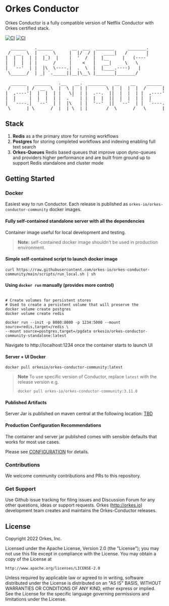 # Orkes Conductor
Orkes Conductor is a fully compatible version of Netflix Conductor with Orkes certified stack.

[![CI](https://github.com/orkes-io/orkes-conductor-community/actions/workflows/ci.yaml/badge.svg)](https://github.com/orkes-io/orkes-conductor-community/actions/workflows/ci.yml)
[![CI](https://img.shields.io/badge/license-orkes%20community%20license-green)](https://github.com/orkes-io/licenses/blob/main/community/LICENSE.txt)


<pre>
  ______   .______       __  ___  _______     _______.
 /  __  \  |   _  \     |  |/  / |   ____|   /       |
|  |  |  | |  |_)  |    |  '  /  |  |__     |   (----`
|  |  |  | |      /     |    <   |   __|     \   \    
|  `--'  | |  |\  \----.|  .  \  |  |____.----)   |   
 \______/  | _| `._____||__|\__\ |_______|_______/    
                                                      
  ______   ______   .__   __.  _______   __    __    ______ .___________.  ______   .______      
 /      | /  __  \  |  \ |  | |       \ |  |  |  |  /      ||           | /  __  \  |   _  \     
|  ,----'|  |  |  | |   \|  | |  .--.  ||  |  |  | |  ,----'`---|  |----`|  |  |  | |  |_)  |    
|  |     |  |  |  | |  . `  | |  |  |  ||  |  |  | |  |         |  |     |  |  |  | |      /     
|  `----.|  `--'  | |  |\   | |  '--'  ||  `--'  | |  `----.    |  |     |  `--'  | |  |\  \----.
 \______| \______/  |__| \__| |_______/  \______/   \______|    |__|      \______/  | _| `._____| 
</pre>

## Stack
1. **Redis** as a the primary store for running workflows
2. **Postgres** for storing completed workflows and indexing enabling full text search
3. **Orkes-Queues** Redis based queues that improve upon dyno-queues and providers higher performance and are built from ground up to support Redis standalone and cluster mode

## Getting Started
### Docker
Easiest way to run Conductor.  Each release is published as `orkes-io/orkes-conductor-community` docker images. 

#### Fully self-contained standalone server with all the dependencies
Container image useful for local development and testing.  
>**Note:** self-contained docker image shouldn't be used in production environment.

#### Simple self-contained script to launch docker image
```shell
curl https://raw.githubusercontent.com/orkes-io/orkes-conductor-community/main/scripts/run_local.sh | sh
```
#### Using `docker run` manually (provides more control)
```shell

# Create volumes for persistent stores
# Used to create a persistent volume that will preserve the 
docker volume create postgres
docker volume create redis

docker run --init -p 8080:8080 -p 1234:5000 --mount source=redis,target=/redis \
--mount source=postgres,target=/pgdata orkesio/orkes-conductor-community-standalone:latest
```
Navigate to http://localhost:1234 once the container starts to launch UI

#### Server + UI Docker
```shell
docker pull orkesio/orkes-conductor-community:latest
```
>**Note** To use specific version of Conductor, replace `latest` with the release version
> e.g. 
> 
> ```docker pull orkes-io/orkes-conductor-community:3.11.0```

#### Published Artifacts
Server Jar is published on maven central at the following location:
[TBD](http://orkes.io)

#### Production Configuration Recommendations
The container and server jar published comes with sensible defaults that works for most use cases.

Please see [CONFIGURATION](CONFIGURATION.md) for details.

### Contributions
We welcome community contributions and PRs to this repository.

### Get Support 
Use Github issue tracking for filing issues and Discussion Forum for any other questions, ideas or support requests.
Orkes (http://orkes.io) development team creates and maintains the Orkes-Conductor releases.

## License
Copyright 2022 Orkes, Inc.

Licensed under the Apache License, Version 2.0 (the "License");
you may not use this file except in compliance with the License.
You may obtain a copy of the License at

    http://www.apache.org/licenses/LICENSE-2.0

Unless required by applicable law or agreed to in writing, software
distributed under the License is distributed on an "AS IS" BASIS,
WITHOUT WARRANTIES OR CONDITIONS OF ANY KIND, either express or implied.
See the License for the specific language governing permissions and
limitations under the License.